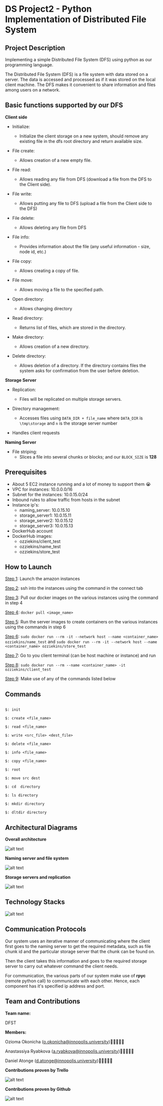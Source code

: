 # DS Project2 - Python Implementation of Distributed File System  



## Project Description  

Implementing a simple Distributed File System (DFS) using python as our programming language.  

The Distributed File System (DFS) is a file system with data stored on a server. The data is accessed and processed as if it was stored on the local client machine. The DFS makes it convenient to share information and files among users on a network.  



## Basic functions supported by our DFS  

**Client side**  

- Initialize:
  - Initialize the client storage on a new system, should remove any existing file in the dfs root directory and return available size.

- File create:
  - Allows creation of a new empty file.

- File read:
  - Allows reading any file from DFS (download a file from the DFS to the Client side).
- File write:
  - Allows putting any file to DFS (upload a file from the Client side to the DFS)

- File delete:
  - Allows deleting any file from DFS

- File info:
  -  Provides information about the file (any useful information - size, node id, etc.)

- File copy:
  - Allows creating a copy of file.

- File move:
  - Allows moving a file to the specified path.

- Open directory:
  - Allows changing directory

- Read directory:
  - Returns list of files, which are stored in the directory.

- Make directory:
  - Allows creation of a new directory.

- Delete directory:
  - Allows deletion of a directory.  If the directory contains files the system asks for confirmation from the user before deletion.  



**Storage Server**

- Replication:
  - Files will be replicated on multiple storage servers.

- Directory management:
  - Accesses files using ```DATA_DIR + file_name``` where ```DATA_DIR``` is ```\tmp\storage``` and ```n``` is the storage server number

- Handles client requests  



**Naming Server**  

- File striping:
  -  Slices a file into several chunks or blocks; and our ```BLOCK_SIZE``` is **128**  



## Prerequisites  

- About 5 EC2 instance running and a lot of money to support them 😭  
- VPC for instances: 10.0.0.0/16
- Subnet for the instances: 10.0.15.0/24
- Inbound rules to allow traffic from hosts in the subnet
- Instance ip's:  
  - naming_server: 10.0.15.10  
  - storage_server1: 10.0.15.11  
  - storage_server2: 10.0.15.12  
  - storage_server3: 10.0.15.13
- DockerHub account  
- DockerHub images:
  - ozziekins/client_test  
  - ozziekins/name_test  
  - ozziekins/store_test  
  

## How to Launch  

<u>Step 1</u>: Launch the amazon instances  

<u>Step 2</u>: ssh into the instances using the command in  the connect tab  

<u>Step 3</u>: Pull our docker images on the various instances using the command in step 4  

<u>Step 4</u>: ```docker pull <image_name>```  

<u>Step 5</u>: Run the server images to create containers on the various instances using the commands in step 6  

<u>Step 6</u>: ```sudo docker run --rm -it --network host --name <container_name> ozziekins/name_test``` and ```sudo docker run --rm -it --network host --name <container_name> ozziekins/store_test```  

<u>Step 7</u>: Go to you client terminal (can be host machine or instance) and run  

<u>Step 8</u>: ```sudo docker run --rm --name <container_name> -it ozziekins/client_test```  

<u>Step 9</u>: Make use of any of the commands listed below  



## Commands

```

$: init

$: create <file_name>

$: read <file_name>

$: write <src_file> <dest_file>

$: delete <file_name>

$: info <file_name>

$: copy <file_name>  

$: root

$: move src dest

$: cd  directory

$: ls directory

$: mkdir directory

$: dltdir directory
```



## Architectural Diagrams  

**Overall architecture**  



![alt text](https://github.com/Ozziekins/DS_project2/blob/master/images/diagram1.png?raw=true)  



**Naming server and file system**  



![alt text](https://github.com/Ozziekins/DS_project2/blob/master/images/diagram2.png?raw=true)  



**Storage servers and replication**  



![alt text](https://github.com/Ozziekins/DS_project2/blob/master/images/diagram3.png?raw=true)



## Technology Stacks  

![alt text](https://github.com/Ozziekins/DS_project2/blob/master/images/stacks.png?raw=true)  



## Communication Protocols  

Our system uses an iterative manner of communicating where the client first goes to the naming server to get the required metadata, such as file chunk id and the particular storage server that the chunk can be found on.  

Then the client takes this information and goes to the required storage server to carry out whatever command the client needs.  



For communication, the various parts of our system make use of **rpyc** (remote python call) to communicate with each other. Hence, each component has it's specified ip address and port. 



## Team and Contributions  

**Team name:**   

DFST  

**Members:**  

Ozioma Okonicha (o.okonicha@innopolis.university)👩🏾‍💻🇳🇬  

Anastassiya Ryabkova (a.ryabkova@innopolis.university)👩🏼‍💻🇰🇿  

Daniel Atonge (d.atonge@innopolis.university)🧑🏿‍💻🇨🇲  



**Contributions proven by Trello**  

![alt text](https://github.com/Ozziekins/DS_project2/blob/master/images/trello.png?raw=true)

**Contributions proven by Github**  

![alt text](https://github.com/Ozziekins/DS_project2/blob/master/images/github.png?raw=true)
